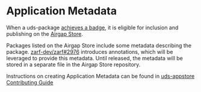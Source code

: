 # Application Metadata

When a uds-package [achieves a badge](../requirements/uds-package-requirements.md), it is eligible for inclusion and publishing on the [Airgap Store](https://apps.defenseunicorns.com/catalog).

Packages listed on the Airgap Store include some metadata describing the package. [zarf-dev/zarf#2976](https://github.com/zarf-dev/zarf/issues/2976) introduces annotations, which will be leveraged to provide this metadata. Until released, the metadata will be stored in a separate file in the Airgap Store repository.

Instructions on creating Application Metadata can be found in [uds-appstore Contributing Guide](https://github.com/defenseunicorns/uds-appstore/blob/main/CONTRIBUTING.md#app-store-package-metadata)
